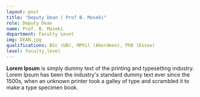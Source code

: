```yaml
---
layout: post
title: "Deputy Dean | Prof B. Moseki"
role: Deputy Dean
name: Prof. B. Moseki
department: Faculty Level
img: DEAN.jpg
qualifications: BSc (UB), MPhil (Aberdeen), PhD (Essex)
level: faculty_level
---
```


<b>Lorem Ipsum</b> is simply dummy text of the printing and typesetting industry. Lorem Ipsum has been the industry's standard dummy text ever since the 1500s, when an unknown printer took a galley of type and scrambled it to make a type specimen book.